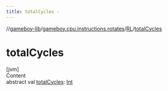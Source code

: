 ```yaml
---
title: totalCycles -
---
```

//[gameboy-lib](../../index.md)/[gameboy.cpu.instructions.rotates](../index.md)/[RL](index.md)/[totalCycles](total-cycles.md)



# totalCycles  
[jvm]  
Content  
abstract val [totalCycles](total-cycles.md): [Int](https://kotlinlang.org/api/latest/jvm/stdlib/kotlin/-int/index.html)  



